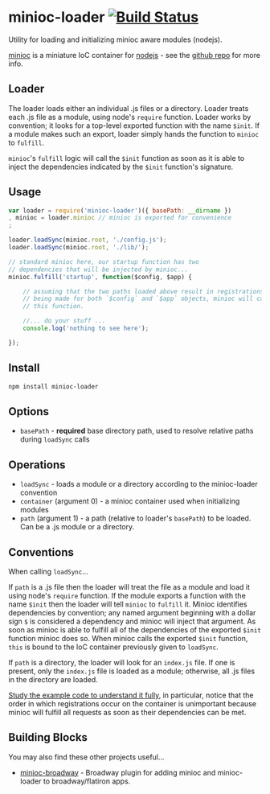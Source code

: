 minioc-loader [![Build Status](https://travis-ci.org/flitbit/minioc-loader.png?branch=master)](https://travis-ci.org/flitbit/minioc-loader)
=============

Utility for loading and initializing minioc aware modules (nodejs).

[minioc](https://github.com/flitbit/minioc) is a miniature IoC container for [nodejs](http://nodejs.org/) - see the [github repo](https://github.com/flitbit/minioc) for more info.

## Loader

The loader loads either an individual .js files or a directory. Loader treats each .js file as a module, using node's `require` function. Loader works by convention; it looks for a top-level exported function with the name `$init`. If a module makes such an export, loader simply hands the function to `minioc` to `fulfill`.

`minioc`'s `fulfill` logic will call the `$init` function as soon as it is able to inject the dependencies indicated by the `$init` function's signature.

## Usage

```javascript
var loader = require('minioc-loader')({ basePath: __dirname })
, minioc = loader.minioc // minioc is exported for convenience
;

loader.loadSync(minioc.root, './config.js');
loader.loadSync(minioc.root, './lib/');

// standard minioc here, our startup function has two
// dependencies that will be injected by minioc...
minioc.fulfill('startup', function($config, $app) {

	// assuming that the two paths loaded above result in registrations
	// being made for both `$config` and `$app` objects, minioc will call
	// this function.

	//... do your stuff ...
	console.log('nothing to see here');

});
```
## Install

```bash
npm install minioc-loader
```

## Options

* `basePath` - **required** base directory path, used to resolve relative paths during `loadSync` calls

## Operations

* `loadSync` - loads a module or a directory according to the minioc-loader convention
 * `container` (argument 0) - a minioc container used when initializing modules
 * `path` (argument 1) - a path (relative to loader's `basePath`) to be loaded. Can be a .js module or a directory.

## Conventions

When calling `loadSync`...

If `path` is a .js file then the loader will treat the file as a module and load it using node's `require` function. If the module exports a function with the name `$init` then the loader will tell `minioc` to `fulfill` it. Minioc identifies dependencies by convention; any named argument beginning with a dollar sign `$` is considered a dependency and minioc will inject that argument. As soon as minioc is able to fulfill all of the dependencies of the exported `$init` function minioc does so. When minioc calls the exported `$init` function, `this` is bound to the IoC container previously given to `loadSync`.

If `path` is a directory, the loader will look for an `index.js` file. If one is present, only the `index.js` file is loaded as a module; otherwise, all .js files in the directory are loaded.

[Study the example code to understand it fully](https://github.com/netsteps/minioc-loader/blob/master/examples/example.js), in particular, notice that the order in which registrations occur on the container is unimportant because minioc will fulfill all requests as soon as their dependencies can be met.

## Building Blocks

You may also find these other projects useful...

* [minioc-broadway](https://github.com/spicydonuts/minioc-broadway) - Broadway plugin for adding minioc and minioc-loader to broadway/flatiron apps.
